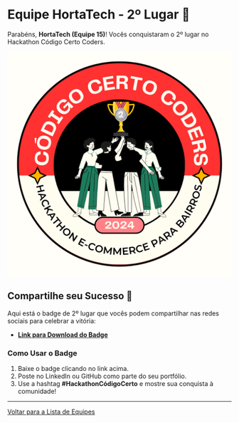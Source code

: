# Equipe HortaTech - 2º Lugar 🥈

Parabéns, **HortaTech (Equipe 15)**! Vocês conquistaram o 2º lugar no Hackathon Código Certo Coders.

![Badge 2º Lugar](./2-lugar-badge.png)

## Compartilhe seu Sucesso 🎉

Aqui está o badge de 2º lugar que vocês podem compartilhar nas redes sociais para celebrar a vitória:

- **[Link para Download do Badge](./2-lugar-badge.png)**

### Como Usar o Badge

1. Baixe o badge clicando no link acima.
2. Poste no LinkedIn ou GitHub como parte do seu portfólio.
3. Use a hashtag **#HackathonCódigoCerto** e mostre sua conquista à comunidade!

---

[Voltar para a Lista de Equipes](./README.md)
